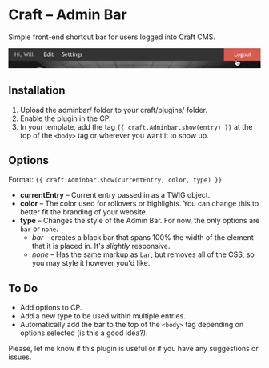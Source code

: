 # Craft – Admin Bar
Simple front-end shortcut bar for users logged into Craft CMS.

![Screenshot](screenshot.png)

## Installation
1. Upload the adminbar/ folder to your craft/plugins/ folder.
2. Enable the plugin in the CP.
3. In your template, add the tag `{{ craft.Adminbar.show(entry) }}` at the top of the `<body>` tag or wherever you want it to show up.

## Options
Format: `{{ craft.Adminbar.show(currentEntry, color, type) }}`

* **currentEntry** – Current entry passed in as a TWIG object.
* **color** – The color used for rollovers or highlights. You can change this to better fit the branding of your website.
* **type** – Changes the style of the Admin Bar. For now, the only options are `bar` or `none`.
  * *bar* – creates a black bar that spans 100% the width of the element that it is placed in. It's *slightly* responsive.
  * *none* – Has the same markup as `bar`, but removes all of the CSS, so you may style it however you'd like.

## To Do
* Add options to CP.
* Add a new type to be used within multiple entries.
* Automatically add the bar to the top of the `<body>` tag depending on options selected (is this a good idea?).

Please, let me know if this plugin is useful or if you have any suggestions or issues.